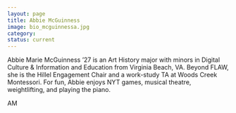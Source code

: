 ```yaml
---
layout: page
title: Abbie McGuinness
image: bio_mcguinnessa.jpg
category:
status: current
---
```


Abbie Marie McGuinness ’27 is an Art History major with minors in Digital Culture & Information and Education from Virginia Beach, VA. Beyond FLAW, she is the Hillel Engagement Chair and a work-study TA at Woods Creek Montessori. For fun, Abbie enjoys NYT games, musical theatre, weightlifting, and playing the piano.

AM
